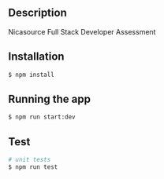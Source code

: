 ## Description

Nicasource Full Stack Developer Assessment

## Installation

```bash
$ npm install
```

## Running the app

```bash
$ npm run start:dev

```

## Test

```bash
# unit tests
$ npm run test

```
